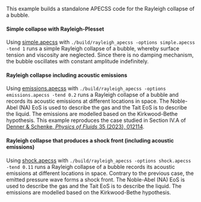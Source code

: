 This example builds a standalone APECSS code for the Rayleigh collapse of a bubble. 

#### Simple collapse with Rayleigh-Plesset
Using [simple.apecss](simple.apecss) with ````./build/rayleigh_apecss -options simple.apecss -tend 1```` runs a simple Rayleigh collapse of a bubble, whereby surface tension and viscosity are neglected. Since there is no damping mechanism, the bubble oscillates with constant amplitude indefinitely.

#### Rayleigh collapse including acoustic emissions
Using [emissions.apecss](emissions.apecss) with ````./build/rayleigh_apecss -options emissions.apecss -tend 0.2```` runs a Rayleigh collapse of a bubble and records its acoustic emissions at different locations in space. The Noble-Abel (NA) EoS is used to describe the gas and the Tait EoS is to describe the liquid. The emissions are modelled based on the Kirkwood-Bethe hypothesis. This example reproduces the case studied in Section IV.A of [Denner & Schenke, _Physics of Fluids_ 35 (2023), 012114](https://doi.org/10.1063/5.0131930).

#### Rayleigh collapse that produces a shock front (including acoustic emissions)
Using [shock.apecss](shock.apess) with ````./build/rayleigh_apecss -options shock.apecss -tend 0.11```` runs a Rayleigh collapse of a bubble records its acoustic emissions at different locations in space. Contrary to the previous case, the emitted pressure wave forms a shock front. The Noble-Abel (NA) EoS is used to describe the gas and the Tait EoS is to describe the liquid. The emissions are modelled based on the Kirkwood-Bethe hypothesis.